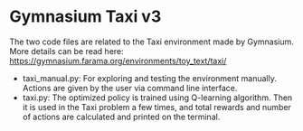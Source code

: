 # Gymnasium Taxi v3
The two code files are related to the Taxi environment made by Gymnasium. More details can be read here: https://gymnasium.farama.org/environments/toy_text/taxi/
- taxi_manual.py: For exploring and testing the environment manually. Actions are given by the user via command line interface.
- taxi.py: The optimized policy is trained using Q-learning algorithm. Then it is used in the Taxi problem a few times, and total rewards and number of actions are calculated and printed on the terminal.

